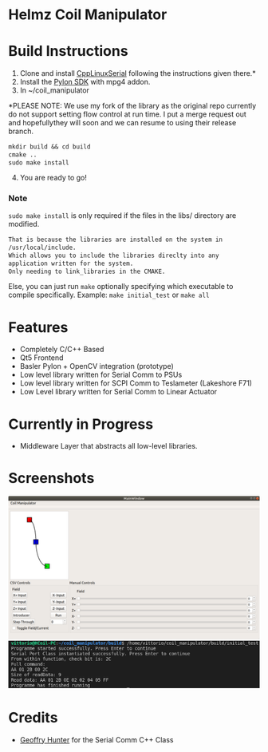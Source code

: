 # Helmz Coil Manipulator

# Build Instructions
1. Clone and install [CppLinuxSerial](https://github.com/VFrancescon/CppLinuxSerial) following the instructions given there.*
2. Install the [Pylon SDK](https://www.baslerweb.com/en/sales-support/downloads/software-downloads/) with mpg4 addon.
3. In ~/coil_manipulator


\*PLEASE NOTE:
We use my fork of the library as the original repo currently do not support setting flow control at run time.
I put a merge request out and hopefullythey will soon and we can resume to using their release branch.
```
mkdir build && cd build
cmake ..
sudo make install
```
4. You are ready to go!

### Note

`sudo make install` is only required if the files in the libs/ directory are modified.

```
That is because the libraries are installed on the system in /usr/local/include. 
Which allows you to include the libraries direclty into any application written for the system. 
Only needing to link_libraries in the CMAKE.
```

Else, you can just run `make` optionally specifying which executable to compile specifically.
Example: `make initial_test` or `make all`

# Features
* Completely C/C++ Based
* Qt5 Frontend
* Basler Pylon + OpenCV integration (prototype)
* Low level library written for Serial Comm to PSUs
* Low level library written for SCPI Comm to Teslameter (Lakeshore F71)
* Low Level library written for Serial Comm to Linear Actuator

# Currently in Progress
* Middleware Layer that abstracts all low-level libraries.

# Screenshots
![GUI_Alpha3](images/frontend_alpha3.png)
![Serial_Comm](images/FirstSerialSuccess.png)
# Credits
* [Geoffry Hunter](https://github.com/gbmhunter/CppLinuxSerial) for the Serial Comm C++ Class
